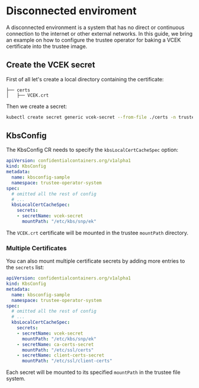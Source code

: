 # Disconnected enviroment

A disconnected environment is a system that has no direct or continuous connection to the internet or other external networks.
In this guide, we bring an example on how to configure the trustee operator for baking a VCEK certificate into the trustee image. 

## Create the VCEK secret

First of all let's create a local directory containing the certificate:

```
├── certs
│   ├── VCEK.crt
```

Then we create a secret:

```bash
kubectl create secret generic vcek-secret --from-file ./certs -n trustee-operator-system
```

## KbsConfig

The KbsConfig CR needs to specify the `kbsLocalCertCacheSpec` option:

```yaml
apiVersion: confidentialcontainers.org/v1alpha1
kind: KbsConfig
metadata:  
  name: kbsconfig-sample
  namespace: trustee-operator-system
spec:
  # omitted all the rest of config
  # ...
  kbsLocalCertCacheSpec:
    secrets:
    - secretName: vcek-secret
      mountPath: "/etc/kbs/snp/ek"
```

The `VCEK.crt` certificate will be mounted in the trustee `mountPath` directory.

### Multiple Certificates

You can also mount multiple certificate secrets by adding more entries to the `secrets` list:

```yaml
apiVersion: confidentialcontainers.org/v1alpha1
kind: KbsConfig
metadata:  
  name: kbsconfig-sample
  namespace: trustee-operator-system
spec:
  # omitted all the rest of config
  # ...
  kbsLocalCertCacheSpec:
    secrets:
    - secretName: vcek-secret
      mountPath: "/etc/kbs/snp/ek"
    - secretName: ca-certs-secret
      mountPath: "/etc/ssl/certs"
    - secretName: client-certs-secret
      mountPath: "/etc/ssl/client-certs"
```

Each secret will be mounted to its specified `mountPath` in the trustee file system.